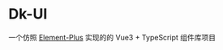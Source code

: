 # Dk-UI

一个仿照 [Element-Plus](https://github.com/element-plus/element-plus) 实现的的 Vue3 + TypeScript 组件库项目

